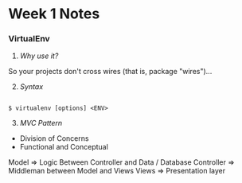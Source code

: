 Week 1 Notes
===============

### VirtualEnv
1) *Why use it?*

So your projects don't cross wires (that is, package "wires")...

2) *Syntax*

```shell

$ virtualenv [options] <ENV>

```

3) *MVC Pattern*

- Division of Concerns
- Functional and Conceptual

Model => Logic Between Controller and Data / Database
Controller => Middleman between Model and Views
Views => Presentation layer
